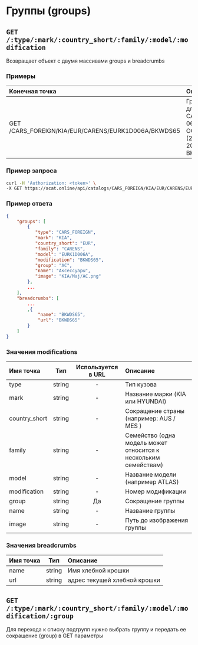 # Группы (groups)

## `GET /:type/:mark/:country_short/:family/:model/:modification`

Возвращает объект с двумя массивами groups и breadcrumbs

### Примеры

| Конечная точка | Описание |
| :---- | :--------------- |
| GET /CARS_FOREIGN/KIA/EUR/CARENS/EURK1D006A/BKWDS65 | Группы для CARENS 06: -OCT.2006 (2006-2006) BKWDS65 |

### Пример запроса

```bash
curl -H 'Authorization: <token>' \
-X GET https://acat.online/api/catalogs/CARS_FOREIGN/KIA/EUR/CARENS/EURK1D006A/BKWDS65
```

### Пример ответа

```json
{
    "groups": [
        {
           "type": "CARS_FOREIGN",
           "mark": "KIA",
           "country_short": "EUR",
           "family": "CARENS",
           "model": "EURK1D006A",
           "modification": "BKWDS65",
           "group": "AC",
           "name": "Аксессуары",
           "image": "KIA/Maj/AC.png"
        },
        ...
    ],
    "breadcrumbs": [
        ...
        ,{
            "name": "BKWDS65",
            "url": "BKWDS65"
        }
    ]
}
```

### Значения modifications

| Имя точка | Тип | Используется в URL | Описание |
| :---- | :------: | :------: | :--------------- |
| type | string | - | Тип кузова |
| mark | string | - | Название марки (KIA или HYUNDAI) |
| country_short | string | - | Сокращение страны (например: AUS / MES ) |
| family | string | - | Семейство (одна модель может относится к нескольким семействам) |
| model | string | - | Название модели (например ATLAS) |
| modification | string | - | Номер модификации |
| group | string | Да | Сокращение группы |
| name | string | - | Название группы |
| image | string | - | Путь до изображения группы |

### Значения breadcrumbs

| Имя точка | Тип | Описание |
| :---- | :------: | :--------------- |
| name | string | Имя хлебной крошки |
| url | string | адрес текущей хлебной крошки |


## `GET /:type/:mark/:country_short/:family/:model/:modification/:group`

Для перехода к списку подгрупп нужно выбрать группу и передать ее сокращение (group) в GET параметры